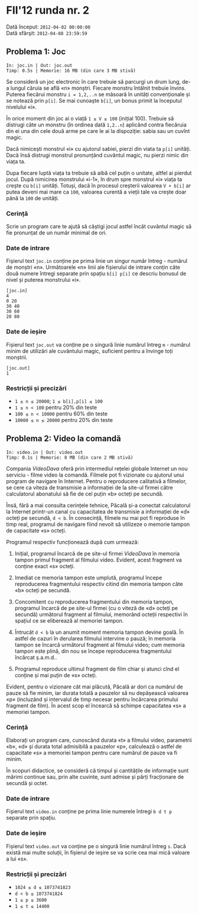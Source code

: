 # FII'12 runda nr. 2

Dată început: `2012-04-02 00:00:00`  
Dată sfârşit: `2012-04-08 23:59:59`


## Problema 1: Joc

    In: joc.in | Out: joc.out
    Timp: 0.5s | Memorie: 16 MB (din care 3 MB stivă)

Se consideră un joc electronic în care trebuie să parcurgi un drum
lung, de-a lungul căruia se află «n» monștri. Fiecare monstru întâlnit
trebuie învins. Puterea fiecărui monstru `i = 1,2,..n` se măsoară în
unități convenționale și se notează prin `p[i]`.
Se mai cunoaște `b[i]`, un bonus primit la începutul nivelului «i».

În orice moment din joc ai o viață `1 ≤ V ≤ 100` (inițial 100).
Trebuie să distrugi câte un monstru (în ordinea dată `1,2..n`) aplicând
contra fiecăruia din ei una din cele două arme pe care le ai la
dispoziție: sabia sau un cuvînt magic.

Dacă nimicești monstrul «i» cu ajutorul sabiei, pierzi din viata ta
`p[i]` unități. Dacă însă distrugi monstrul pronunțând cuvântul magic,
nu pierzi nimic din viața ta.

Dupa fiecare luptă viața ta trebuie să aibă cel puțin o unitate, altfel
ai pierdut jocul. După nimicirea monstrului «i-1», în drum spre monstrul
«i» viața ta crește cu `b[i]` unități.
Totuși, dacă în procesul creșterii valoarea `V + b[i]` ar putea deveni
mai mare ca `100`, valoarea curentă a vieții tale va crește doar până
la `100` de unități.


### Cerință

Scrie un program care te ajută să câștigi jocul astfel încât cuvântul
magic să fie pronunțat de un număr minimal de ori.


### Date de intrare

Fișierul text `joc.in` conține pe prima linie un singur număr întreg -
numărul de monștri «n».
Următoarele «n» linii ale fișierului de intrare conțin câte două numere
întregi separate prin spațiu `b[i] p[i]` ce descriu bonusul de nivel și
puterea monstrului «i».

    [joc.in]
    4
    0 20
    30 40
    30 60
    20 80


### Date de ieșire

Fișierul text `joc.out` va conține pe o singură linie numărul întreg
`m` - numărul minim de utilizări ale cuvântului magic, suficient pentru
a învinge toți monștrii.

    [joc.out]
    1


### Restricții și precizări

* `1 ≤ n ≤ 20000`; `1 ≤ b[i],p[i] ≤ 100`
* `1 ≤ n < 100` pentru 20% din teste
* `100 ≤ n < 10000` pentru 60% din teste
* `10000 ≤ n ≤ 20000` pentru 20% din teste


## Problema 2: Video la comandă

    In: video.in | Out: video.out
    Timp: 0.1s | Memorie: 8 MB (din care 2 MB stivă)

Compania _VideoDava_ oferă prin intermediul rețelei globale Internet un
nou serviciu - filme video la comandă. Filmele pot fi vizionate cu
ajutorul unui program de navigare în Internet. Pentru o reproducere
calitativă a filmelor, se cere ca viteza de transmisie a informației
de la site-ul firmei către calculatorul abonatului să fie de cel puțin
«b» octeți pe secundă.

Însă, fără a mai consulta cerințele tehnice, Păcală și-a conectat
calculatorul la Internet printr-un canal cu capacitatea de transmisie a
informației de «d» octeți pe secundă, `d < b`. În consecință, filmele
nu mai pot fi reproduse în timp real, programul de navigare fiind nevoit
să utilizeze o memorie tampon de capacitate «s» octeți.

Programul respectiv funcționează după cum urmează:

1. Inițial, programul încarcă de pe site-ul firmei _VideoDava_ în
memoria tampon primul fragment al filmului video. Evident, acest
fragment va conține exact «s» octeți.

2. Imediat ce memoria tampon este umplută, programul începe reproducerea
fragmentului respectiv citind din memoria tampon câte «b» octeți pe
secundă.

3. Concomitent cu reproducerea fragmentului din memoria tampon, programul
încarcă de pe site-ul firmei (cu o viteză de «d» octeți pe secundă)
următorul fragment al filmului, memorând octeții respectivi în spațiul
ce se eliberează al memoriei tampon.

4. Întrucât `d < b` la un anumit moment memoria tampon devine goală. În
astfel de cazuri în derularea filmului intervine o pauză; în memoria
tampon se încarcă următorul fragment al filmului video; cum memoria
tampon este plină, din nou se începe reproducerea fragmentului încărcat
ș.a.m.d..

5. Programul reproduce ultimul fragment de film chiar și atunci cînd el
conține și mai puțin de «s» octeți.

Evident, pentru o vizionare cât mai plăcută, Păcală ar dori ca numărul
de pauze să fie minim, iar durata totală a pauzelor să nu depășească
valoarea «p» (incluzând și intervalul de timp necesar pentru încărcarea
primului fragment de film).
În acest scop el încearcă să schimpe capacitatea «s» a memoriei tampon.


### Cerință

Elaborați un program care, cunoscând durata «t» a filmului video,
parametrii «b», «d» și durata total admisibilă a pauzelor «p»,
calculează o astfel de capacitate «s» a memoriei tampon pentru care
numărul de pauze va fi minim.

În scopuri didactice, se consideră că timpul și cantitățile de
informație sunt mărimi continue sau, prin alte cuvinte, sunt admise
și părți fracționare de secundă și octet.


### Date de intrare

Fișierul text `video.in` conține pe prima linie numerele întregi
`b d t p` separate prin spațiu.


### Date de ieșire

Fișierul text `video.out` va conține pe o singură linie numărul întreg `s`.
Dacă există mai multe soluții, în fișierul de ieșire se va scrie cea mai
mică valoare a lui «s».


### Restricții și precizări

* `1024 ≤ d ≤ 1073741823`
* `d < b ≤ 1073741824`
* `1 ≤ p ≤ 3600`
* `1 ≤ t ≤ 14400`
